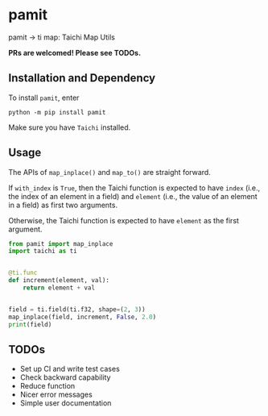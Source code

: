 # pamit
pamit -> ti map: Taichi Map Utils

**PRs are welcomed! Please see TODOs.**

## Installation and Dependency
To install `pamit`, enter

`python -m pip install pamit`

Make sure you have `Taichi` installed.

## Usage

The APIs of `map_inplace()` and `map_to()` are straight forward.

If `with_index` is `True`, then the Taichi function is expected to have `index` (i.e., the index of an element in a field) and `element` (i.e., the value of an element in a field) as first two arguments.

Otherwise, the Taichi function is expected to have `element` as the first argument.

```python
from pamit import map_inplace
import taichi as ti


@ti.func
def increment(element, val):
    return element + val


field = ti.field(ti.f32, shape=(2, 3))
map_inplace(field, increment, False, 2.0)
print(field)
```

## TODOs
* Set up CI and write test cases
* Check backward capability
* Reduce function
* Nicer error messages
* Simple user documentation